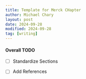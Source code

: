 ```yaml
---
title: Template for Merck CHapter
author: Michael Chary
layout: post
date: 2024-09-28
modified: 2024-09-28
tag: [writing]
---
```


#### Overall TODO 
- [ ] Standardize Sections
- [ ] Add References 


